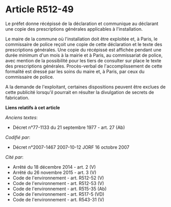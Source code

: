 # Article R512-49

Le préfet donne récépissé de la déclaration et communique au déclarant une copie des prescriptions générales applicables à
l'installation.

Le maire de la commune où l'installation doit être exploitée et, à Paris, le commissaire de police reçoit une copie de cette
déclaration et le texte des prescriptions générales. Une copie du récépissé est affichée pendant une durée minimum d'un mois
à la mairie et à Paris, au commissariat de police, avec mention de la possibilité pour les tiers de consulter sur place le
texte des prescriptions générales. Procès-verbal de l'accomplissement de cette formalité est dressé par les soins du maire
et, à Paris, par ceux du commissaire de police.

A la demande de l'exploitant, certaines dispositions peuvent être exclues de cette publicité lorsqu'il pourrait en résulter
la divulgation de secrets de fabrication.

**Liens relatifs à cet article**

_Anciens textes_:

  - Décret n°77-1133 du 21 septembre 1977 - art. 27 (Ab)

_Codifié par_:

  - Décret n°2007-1467 2007-10-12 JORF 16 octobre 2007

_Cité par_:

  - Arrêté du 18 décembre 2014 - art. 2 (V)
  - Arrêté du 26 novembre 2015 - art. 3 (V)
  - Code de l'environnement - art. R512-52 (V)
  - Code de l'environnement - art. R512-53 (V)
  - Code de l'environnement - art. R515-35 (Ab)
  - Code de l'environnement - art. R517-5 (VD)
  - Code de l'environnement - art. R543-31 (V)
